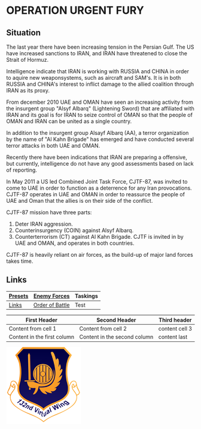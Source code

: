 # OPERATION URGENT FURY

## Situation
The last year there have been increasing tension in the Persian Gulf. The US have increased sanctions to IRAN, and IRAN have threatened to close the Strait of Hormuz.

Intelligence indicate that IRAN is working with RUSSIA and CHINA in order to aquire new weaponsystems, such as aircraft and SAM's. It is in both RUSSIA and CHINA's interest to inflict damage to the allied coalition through IRAN as its proxy.

From december 2010 UAE and OMAN have seen an increasing activity from the insurgent group "Alsyf Albarq" (Lightening Sword) that are affiliated with IRAN and its goal is for IRAN to seize control of OMAN so that the people of OMAN and IRAN can be united as a single country.

In addition to the insurgent group Alsayf Albarq (AA), a terror organization by the name of "Al Kahn Brigade" has emerged and have conducted several terror attacks in both UAE and OMAN.

Recently there have been indications that IRAN are preparing a offensive, but currently, intelligence do not have any good assessments based on lack of reporting.


In May 2011 a US led Combined Joint Task Force, CJTF-87, was invited to come to UAE in order to function as a deterrence for any Iran provocations. CJTF-87 operates in UAE and OMAN in order to reassurce the people of UAE and Oman that the allies is on their side of the conflict.

CJTF-87 mission have three parts:
1. Deter IRAN aggression.
2. Counterinsurgency (COIN) against Alsyf Albarq.
3. Counterterrorism (CT) against Al Kahn Brigade.
CJTF is invited in by UAE and OMAN, and operates in both countries.

CJTF-87 is heavily reliant on air forces, as the build-up of major land forces takes time.






## Links
[Presets](/Docs/Presets.md) | [Enemy Forces](/Docs/Enemy.md)  | Taskings
----------------------------| -----------------------------   | ---- 
[Links](/Docs/Links.md)     | [Order of Battle](/Docs/OOB.md) | Test



First Header|Second Header|Third header
------------|-------------|------------
Content from cell 1|Content from cell 2|content cell 3
Content in the first column| Content in the second column|content last







![132nd Logo](/Images/132ndLogosmall.png)
